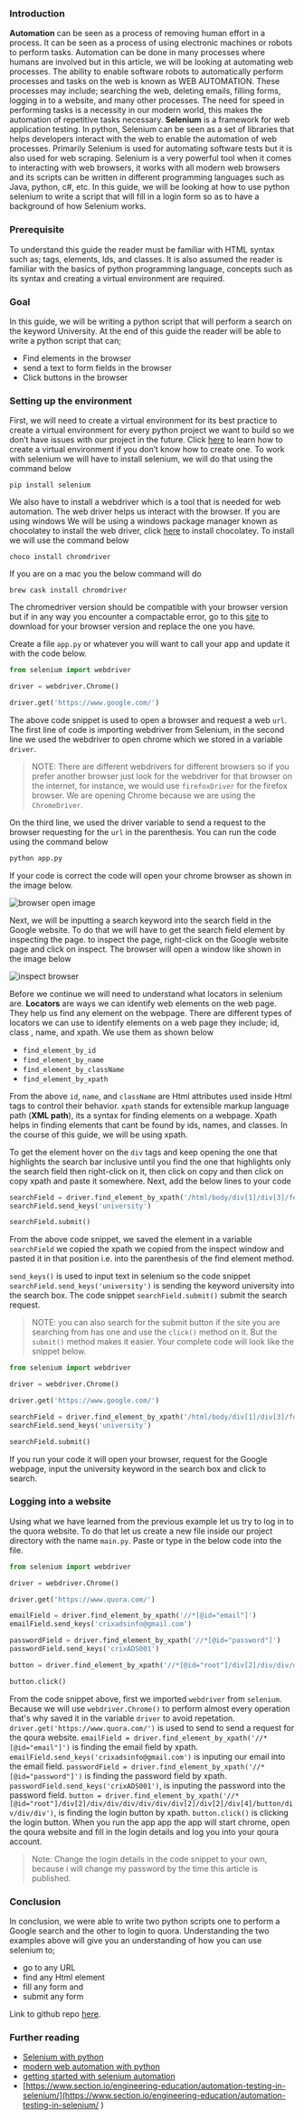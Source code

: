 ### Introduction
**Automation** can be seen as a process of removing human effort in a process. It can be seen as a process of using electronic machines or robots to perform tasks. Automation can be done in many processes where humans are involved but in this article, we will be looking at automating web processes. 
The ability to enable software robots to automatically perform processes and tasks on the web is known as WEB AUTOMATION. These processes may include; searching the web, deleting emails, filling forms, logging in to a website, and many other processes. The need for speed in performing tasks is a necessity in our modern world, this makes the automation of repetitive tasks necessary.
**Selenium** is a framework for web application testing. In python, Selenium can be seen as a set of libraries that helps developers interact with the web to enable the automation of web processes. Primarily Selenium is used for automating software tests but it is also used for web scraping. Selenium is a very powerful tool when it comes to interacting with web browsers, it works with all modern web browsers and its scripts can be written in different programming languages such as Java, python, c#, etc.
In this guide, we will be looking at how to use python selenium to write a script that will fill in a login form so as to have a background of how Selenium works.
### Prerequisite
To understand this guide the reader must be familiar with HTML syntax such as; tags, elements, Ids, and classes. It is also assumed the reader is familiar with the basics of python programming language, concepts such as its syntax and creating a virtual environment are required.
### Goal
In this guide, we will be writing a python script that will perform a search on the keyword University. At the end of this guide the reader will be able to write a python script that can;
- Find elements in the browser
- send a text to form fields in the browser
- Click buttons in the browser

### Setting up the environment
First, we will need to create a virtual environment for its best practice to create a virtual environment for every python project we want to build so we don’t have issues with our project in the future. Click [here](https://uoa-eresearch.github.io/eresearch-cookbook/recipe/2014/11/26/python-virtual-env/) to learn how to create a virtual environment if you don’t know how to create one.
To work with selenium we will have to install selenium, we will do that using the command below
```shell
pip install selenium
```
We also have to install a webdriver which is a tool that is needed for web automation. The web driver helps us interact with the browser. If you are using windows We will be using a windows package manager known as chocolatey to install the web driver, click [here]( https://chocolatey.org/install) to install chocolatey. To install we will use the command below
```shell
choco install chromdriver
```
If you are on a mac you the below command will do
```
brew cask install chromdriver
```
The chromedriver version should be compatible with your browser version but if in any way you encounter a compactable error, go to this [site](https://chromedriver.chromium.org/downloads) to download for your browser version and replace the one you have.

Create a file `app.py` or whatever you will want to call your app and update it with the code below.

```python
from selenium import webdriver

driver = webdriver.Chrome()

driver.get('https://www.google.com/')
```
The above code snippet is used to open a browser and request a web `url`. The first line of code is importing webdriver from Selenium, in the second line we used the webdriver to open chrome which we stored in a variable `driver`.

>NOTE: There are different webdrivers for different browsers so if you prefer another browser just look for the webdriver for that browser on the internet, for instance, we would use `firefoxDriver` for the firefox browser. We are opening Chrome because we are using the `ChromeDriver`.

On the third line, we used the driver variable to send a request to the browser requesting for the `url` in the parenthesis. You can run the code using the command below

```bash
python app.py
```
If your code is correct the code will open your chrome browser as shown in the image below.

![browser open image](/engineering-education/web-automation-with-selenium/image1.png)

Next, we will be inputting a search keyword into the search field in the Google website. To do that we will have to get the search field element by inspecting the page. to inspect the page, right-click on the Google website page and click on inspect. The browser will open a window like shown in the image below

![inspect browser](/engineering-education/web-automation-with-selenium/image2.png)

Before we continue we will need to understand what locators in selenium are. **Locators** are ways we can identify web elements on the web page. They help us find any element on the webpage. There are different types of locators we can use to identify elements on a web page they include; id, class , name, and xpath. We use them as shown below
- `find_element_by_id` 
- `find_element_by_name`
- `find_element_by_className`
- `find_element_by_xpath`

From the above `id`, `name`, and `className` are Html attributes used inside Html tags to control their behavior. `xpath` stands for extensible markup language path (**XML path**), its a syntax for finding elements on a webpage. Xpath helps in finding elements that cant be found by ids, names, and classes. In the course of this guide, we will be using xpath.

To get the element hover on the `div` tags and keep opening the one that highlights the search bar inclusive until you find the one that highlights only the search field then right-click on it, then click on copy and then click on copy xpath and paste it somewhere. Next, add the below lines to your code

```python
searchField = driver.find_element_by_xpath('/html/body/div[1]/div[3]/form/div[1]/div[1]/div[1]/div/div[2]/input')
searchField.send_keys('university')

searchField.submit()
```
From the above code snippet, we saved the element in a variable `searchField` we copied the xpath we copied from the inspect window and pasted it in that position i.e. into the parenthesis of the find element method.

`send_keys()` is used to input text in selenium so the code snippet `searchField.send_keys('university')` is sending the keyword university into the search box.
The code snippet `searchField.submit()` submit the search request.
>NOTE: you can also search for the submit button if the site you are searching from has one and use the `click()` method on it. But the `submit()` method makes it easier.
Your complete code will look like the snippet below.
```python
from selenium import webdriver

driver = webdriver.Chrome()

driver.get('https://www.google.com/')

searchField = driver.find_element_by_xpath('/html/body/div[1]/div[3]/form/div[1]/div[1]/div[1]/div/div[2]/input')
searchField.send_keys('university')

searchField.submit()


```
If you run your code it will open your browser, request for the Google webpage, input the university keyword in the search box and click to search.

### Logging into a website

Using what we have learned from the previous example let us try to log in to the quora website. To do that let us create a new file inside our project directory with the name `main.py`. Paste or type in the below code into the file.

```python
from selenium import webdriver

driver = webdriver.Chrome()

driver.get('https://www.quora.com/')

emailField = driver.find_element_by_xpath('//*[@id="email"]')
emailField.send_keys('crixadsinfo@gmail.com')

passwordField = driver.find_element_by_xpath('//*[@id="password"]')
passwordField.send_keys('crixADS001')

button = driver.find_element_by_xpath('//*[@id="root"]/div[2]/div/div/div/div/div/div[2]/div[2]/div[4]/button/div/div/div')

button.click()

```
From the code snippet above, first we imported `webdriver` from `selenium`. Because we will use `webdriver.Chrome()` to perform almost every operation that's why saved it in the variable `driver` to avoid repetation. `driver.get('https://www.quora.com/')` is used to send to send a request for the qoura website. `emailField = driver.find_element_by_xpath('//*[@id="email"]')` is finding the email field by xpath. `emailField.send_keys('crixadsinfo@gmail.com')` is inputing our email into the email field. `passwordField = driver.find_element_by_xpath('//*[@id="password"]')` is finding the password field by xpath. `passwordField.send_keys('crixADS001')`, is inputing the password into the password field. `button = driver.find_element_by_xpath('//*[@id="root"]/div[2]/div/div/div/div/div/div[2]/div[2]/div[4]/button/div/div/div')`, is finding the login button by xpath. `button.click()` is clicking the login button. When you run the app app the app will start chrome, open the qoura website and fill in the login details and log you into your qoura account.

>Note: Change the login details in the code snippet to your own, because i will change my password by the time this article is published.

### Conclusion

In conclusion, we were able to write two python scripts one to perform a Google search and the other to login to quora. Understanding the two examples above will give you an understanding of how you can use selenium to;
- go to any URL
- find any Html element
- fill any form and
- submit any form

Link to github repo [here](https://github.com/wobin1/google-search-automation).

### Further reading
- [Selenium with python](https://selenium-python.readthedocs.io/)
- [modern web automation with python](https://realpython.com/modern-web-automation-with-python-and-selenium/)
- [getting started with selenium automation](https://www.section.io/engineering-education/getting-started-with-selenium-automation-testing/)
- [https://www.section.io/engineering-education/automation-testing-in-selenium/](https://www.section.io/engineering-education/automation-testing-in-selenium/
)




